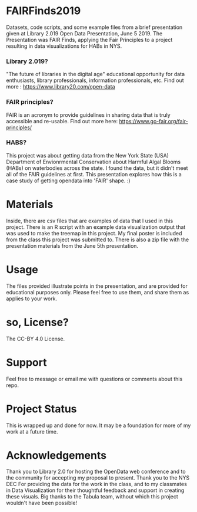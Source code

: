 # FAIRFinds2019
Datasets, code scripts, and some example files from a brief presentation given at Library 2.019 Open Data Presentation, June 5 2019. The Presentation was FAIR Finds, applying the Fair Principles to a project resulting in data visualizations for HABs in NYS.

### Library 2.019?
"The future of libraries in the digital age" educational opportunity for data enthusiasts, library professionals, information professionals, etc. Find out more : https://www.library20.com/open-data 

### FAIR principles?
FAIR is an acronym to provide guidelines in sharing data that is truly accessible and re-usable. Find out more here: https://www.go-fair.org/fair-principles/


### HABS?
This project was about getting data from the New York State (USA) Department of Envionrmental Conservation about Harmful Algal Blooms (HABs) on waterbodies across the state. I found the data, but it didn't meet all of the FAIR guidelines at first. This presentation explores how this is a case study of getting opendata into 'FAIR' shape. :)

# Materials
Inside, there are csv files that are examples of data that I used in this project. There is an R script with an example data visualization output that was used to make the treemap in this project. My final poster is included from the class this project was submitted to. There is also a zip file with the presentation materials from the June 5th presentation.


# Usage
The files provided illustrate points in the presentation, and are provided for educational purposes only. Please feel free to use them, and share them as applies to your work.

# so, License?
The CC-BY 4.0 License. 

# Support
Feel free to message or email me with questions or comments about this repo.

# Project Status
This is wrapped up and done for now. It may be a foundation for more of my work at a future time.

# Acknowledgements
Thank you to Library 2.0 for hosting the OpenData web conference and to the community for accepting my proposal to present.
Thank you to the NYS DEC For providing the data for the work in the class, and to my classmates in Data Visualization for their thoughtful feedback and support in creating these visuals.
Big thanks to the Tabula team, without which this project wouldn't have been possible!
